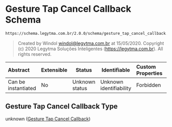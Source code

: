 # Gesture Tap Cancel Callback Schema

```txt
https://schema.legytma.com.br/2.0.0/schema/gesture_tap_cancel_callback.schema.json
```




> Created by Windol [windol@legytma.com.br](mailto:windol@legytma.com.br) at 15/05/2020.
> Copyright (c) 2020 Legytma Soluções Inteligentes (<https://legytma.com.br>). All rights reserved.
>

| Abstract            | Extensible | Status         | Identifiable            | Custom Properties | Additional Properties | Access Restrictions | Defined In                                                                                                          |
| :------------------ | ---------- | -------------- | ----------------------- | :---------------- | --------------------- | ------------------- | ------------------------------------------------------------------------------------------------------------------- |
| Can be instantiated | No         | Unknown status | Unknown identifiability | Forbidden         | Allowed               | none                | [gesture_tap_cancel_callback.schema.json](../schema/gesture_tap_cancel_callback.schema.json) |

## Gesture Tap Cancel Callback Type

unknown ([Gesture Tap Cancel Callback](gesture_tap_cancel_callback.md))
